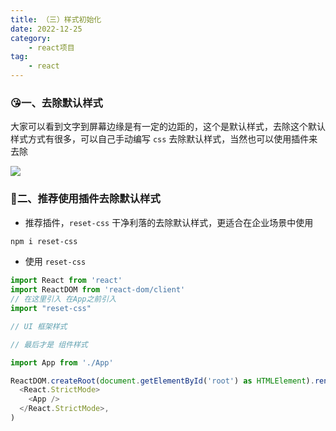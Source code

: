 ```yaml
---
title: （三）样式初始化
date: 2022-12-25
category:
    - react项目
tag: 
    - react
---
```


### 😘一、去除默认样式
大家可以看到文字到屏幕边缘是有一定的边距的，这个是默认样式，去除这个默认样式方式有很多，可以自己手动编写 `css` 去除默认样式，当然也可以使用插件来去除

![](https://image.zswei.xyz/img/202212251753538.png)

### 🥯二、推荐使用插件去除默认样式
- 推荐插件，`reset-css` 干净利落的去除默认样式，更适合在企业场景中使用
```sh
npm i reset-css
```
- 使用 `reset-css`
```ts
import React from 'react'
import ReactDOM from 'react-dom/client'
// 在这里引入 在App之前引入
import "reset-css"

// UI 框架样式

// 最后才是 组件样式

import App from './App'

ReactDOM.createRoot(document.getElementById('root') as HTMLElement).render(
  <React.StrictMode>
    <App />
  </React.StrictMode>,
)

```